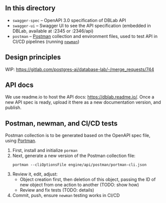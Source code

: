 ## In this directory
- `swagger-spec` – OpenAPI 3.0 specification of DBLab API
- `swagger-ui` – Swagger UI to see the API specification (embedded in DBLab, available at :2345 or :2346/api)
- `postman` – [Postman](https://www.postman.com/) collection and environment files, used to test API in CI/CD pipelines (running [`newman`](https://github.com/postmanlabs/newman))

## Design principles
WIP: https://gitlab.com/postgres-ai/database-lab/-/merge_requests/744

## API docs
We use readme.io to host the API docs: https://dblab.readme.io/. Once a new API spec is ready, upload it there as a new documentation version, and publish.

## Postman, newman, and CI/CD tests
Postman collection is to be generated based on the OpenAPI spec file, using [Portman](https://github.com/apideck-libraries/portman).
1. First, install and initialize `porman`
1. Next, generate a new version of the Postman collection file:
    ```
    portman --cliOptionsFile engine/api/postman/portman-cli.json
    ```
1. Review it, edit, adjust:
    - Object creation first, then deletion of this object, passing the ID of new object from one action to another (TODO: show how)
    - Review and fix tests (TODO: details)
1. Commit, push, ensure `newman` testing works in CI/CD